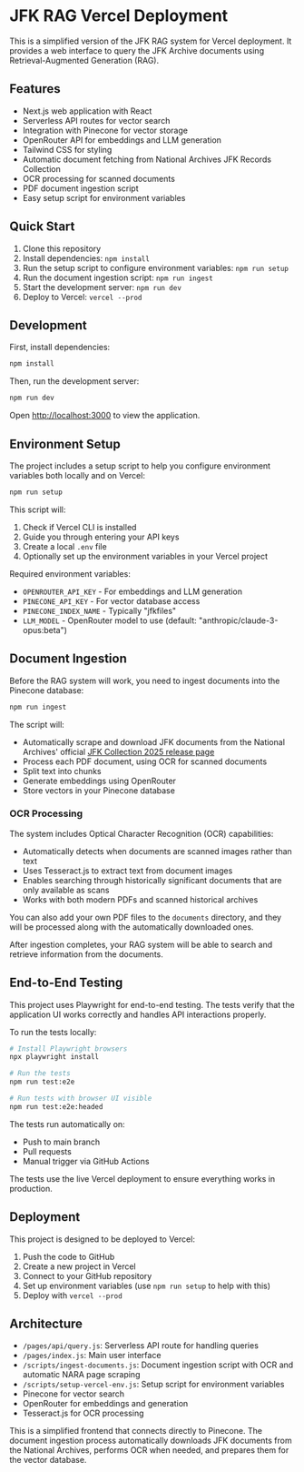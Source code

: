 # JFK RAG Vercel Deployment

This is a simplified version of the JFK RAG system for Vercel deployment. It provides a web interface to query the JFK Archive documents using Retrieval-Augmented Generation (RAG).

## Features

- Next.js web application with React
- Serverless API routes for vector search
- Integration with Pinecone for vector storage
- OpenRouter API for embeddings and LLM generation
- Tailwind CSS for styling
- Automatic document fetching from National Archives JFK Records Collection
- OCR processing for scanned documents
- PDF document ingestion script
- Easy setup script for environment variables

## Quick Start

1. Clone this repository
2. Install dependencies: `npm install`
3. Run the setup script to configure environment variables: `npm run setup`
4. Run the document ingestion script: `npm run ingest`
5. Start the development server: `npm run dev`
6. Deploy to Vercel: `vercel --prod`

## Development

First, install dependencies:

```bash
npm install
```

Then, run the development server:

```bash
npm run dev
```

Open [http://localhost:3000](http://localhost:3000) to view the application.

## Environment Setup

The project includes a setup script to help you configure environment variables both locally and on Vercel:

```bash
npm run setup
```

This script will:
1. Check if Vercel CLI is installed
2. Guide you through entering your API keys
3. Create a local `.env` file
4. Optionally set up the environment variables in your Vercel project

Required environment variables:
- `OPENROUTER_API_KEY` - For embeddings and LLM generation
- `PINECONE_API_KEY` - For vector database access
- `PINECONE_INDEX_NAME` - Typically "jfkfiles"
- `LLM_MODEL` - OpenRouter model to use (default: "anthropic/claude-3-opus:beta")

## Document Ingestion

Before the RAG system will work, you need to ingest documents into the Pinecone database:

```bash
npm run ingest
```

The script will:
- Automatically scrape and download JFK documents from the National Archives' official [JFK Collection 2025 release page](https://www.archives.gov/research/jfk/release-2025)
- Process each PDF document, using OCR for scanned documents
- Split text into chunks
- Generate embeddings using OpenRouter
- Store vectors in your Pinecone database

### OCR Processing

The system includes Optical Character Recognition (OCR) capabilities:

- Automatically detects when documents are scanned images rather than text
- Uses Tesseract.js to extract text from document images
- Enables searching through historically significant documents that are only available as scans
- Works with both modern PDFs and scanned historical archives

You can also add your own PDF files to the `documents` directory, and they will be processed along with the automatically downloaded ones.

After ingestion completes, your RAG system will be able to search and retrieve information from the documents.

## End-to-End Testing

This project uses Playwright for end-to-end testing. The tests verify that the application UI works correctly and handles API interactions properly.

To run the tests locally:

```bash
# Install Playwright browsers
npx playwright install

# Run the tests
npm run test:e2e

# Run tests with browser UI visible
npm run test:e2e:headed
```

The tests run automatically on:
- Push to main branch
- Pull requests
- Manual trigger via GitHub Actions

The tests use the live Vercel deployment to ensure everything works in production.

## Deployment

This project is designed to be deployed to Vercel:

1. Push the code to GitHub
2. Create a new project in Vercel
3. Connect to your GitHub repository
4. Set up environment variables (use `npm run setup` to help with this)
5. Deploy with `vercel --prod`

## Architecture

- `/pages/api/query.js`: Serverless API route for handling queries
- `/pages/index.js`: Main user interface
- `/scripts/ingest-documents.js`: Document ingestion script with OCR and automatic NARA page scraping
- `/scripts/setup-vercel-env.js`: Setup script for environment variables
- Pinecone for vector search
- OpenRouter for embeddings and generation
- Tesseract.js for OCR processing

This is a simplified frontend that connects directly to Pinecone. The document ingestion process automatically downloads JFK documents from the National Archives, performs OCR when needed, and prepares them for the vector database. 
